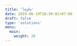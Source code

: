 ```yaml
---
title: 'โซลูชั่น'
date: 2019-06-19T16:50:01+07:00
draft: false
type: 'solutions'
menu:
  main:
    weight: 20
---
```

